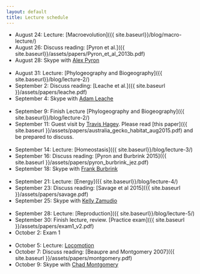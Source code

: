 ```yaml
---
layout: default
title: Lecture schedule
---
```


- August 24: Lecture: [Macroevolution]({{ site.baseurl}}/blog/macro-lecture/)
- August 26: Discuss reading: [Pyron et al.]({{ site.baseurl}}/assets/papers/Pyron_et_al_2013b.pdf)
- August 28: Skype with [Alex Pyron](http://www.colubroid.org/)
<br><br>
- August 31: Lecture: [Phylogeography and Biogeography]({{ site.baseurl}}/blog/lecture-2/)
- September 2: Discuss reading: [Leache et al.]({{ site.baseurl }}/assets/papers/leache.pdf)
- September 4: Skype with [Adam Leache](http://faculty.washington.edu/leache/wordpress/)
<br><br>
- September 9: Finish Lecture [Phylogeography and Biogeography]({{ site.baseurl}}/blog/lecture-2/)
- September 11: Guest visit by [Travis Hagey](http://travis-hagey.weebly.com/). Please read [this paper]({{ site.baseurl }}/assets/papers/australia_gecko_habitat_aug2015.pdf) and be prepared to discuss.
<br><br>
- September 14: Lecture: [Homeostasis]({{ site.baseurl}}/blog/lecture-3/)
- September 16: Discuss reading: [Pyron and Burbrink 2015]({{ site.baseurl }}/assets/papers/pyron_burbrink_jez.pdf)
- September 18: Skype with [Frank Burbrink](http://csivc.csi.cuny.edu/Frank.Burbrink/files/index.html)
<br><br>
- September 21: Lecture: [Energy]({{ site.baseurl}}/blog/lecture-4/)
- September 23: Discuss reading: [Savage et al 2015]({{ site.baseurl }}/assets/papers/savage.pdf)
- September 25: Skype with [Kelly Zamudio](http://www.eeb.cornell.edu/zamudio/KZ_Home/Welcome/Welcome.html)
<br><br>
- September 28: Lecture: [Reproduction]({{ site.baseurl}}/blog/lecture-5/)
- September 30: Finish lecture, review. [Practice exam]({{ site.baseurl }}/assets/papers/exam1_v2.pdf)
- October 2: Exam 1
<br><br>
- October 5: Lecture: [Locomotion]()
- October 7: Discuss reading: [Beaupre and Montgomery 2007]({{ site.baseurl }}/assets/papers/montgomery.pdf)
- October 9: Skype with [Chad Montgomery](http://chadmont.sites.truman.edu/)

